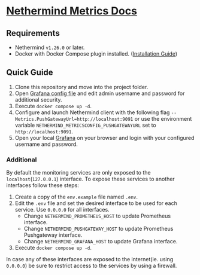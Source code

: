 # [Nethermind Metrics Docs](https://docs.nethermind.io/nethermind/ethereum-client/metrics/setting-up-local-metrics-infrastracture)

## Requirements

* Nethermind `v1.26.0` or later.
* Docker with Docker Compose plugin installed. ([Installation Guide](https://docs.docker.com/desktop/))

## Quick Guide

1. Clone this repository and move into the project folder.
2. Open [Grafana config file](grafana/config.ini) and edit admin username and password for additional security.
3. Execute `docker compose up -d`.
4. Configure and launch Nethermind client with the following flag `--Metrics.PushGatewayUrl=http://localhost:9091` or use the environment variable `NETHERMIND_METRICSCONFIG_PUSHGATEWAYURL` set to `http://localhost:9091`.
5. Open your local [Grafana](http://localhost:3000) on your browser and login with your configured username and password.

### Additional

By default the monitoring services are only exposed to the `localhost`(`127.0.0.1`) interface. To expose these services to another interfaces follow these steps:

1. Create a copy of the `env.example` file named `.env`.
2. Edit the `.env` file and set the desired interface to be used for each service. Use `0.0.0.0` for all interfaces.
   * Change `NETHERMIND_PROMETHEUS_HOST` to update Prometheus interface.
   * Change `NETHERMIND_PUSHGATEWAY_HOST` to update Prometheus Pushgateway interface.
   * Change `NETHERMIND_GRAFANA_HOST` to update Grafana interface.
3. Execute `docker compose up -d`.

In case any of these interfaces are exposed to the internet(ie. using `0.0.0.0`) be sure to restrict access to the services by using a firewall.
